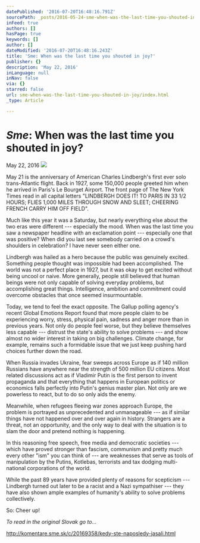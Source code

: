 ```yaml
---
datePublished: '2016-07-20T16:48:16.791Z'
sourcePath: _posts/2016-05-24-sme-when-was-the-last-time-you-shouted-in-joy.md
inFeed: true
authors: []
hasPage: true
keywords: []
author: []
dateModified: '2016-07-20T16:48:16.243Z'
title: 'Sme: When was the last time you shouted in joy?'
publisher: {}
description: 'May 22, 2016'
inLanguage: null
inNav: false
via: {}
starred: false
url: sme-when-was-the-last-time-you-shouted-in-joy/index.html
_type: Article

---
```

# _**Sme**_**: When was the last time you shouted in joy?**

May 22, 2016
![](https://the-grid-user-content.s3-us-west-2.amazonaws.com/b043f38e-98ab-49fa-acac-6a47dc3e1ddf.jpg)

May 21 is the anniversary of American Charles Lindbergh's first ever solo trans-Atlantic flight. Back in 1927, some 150,000 people greeted him when he arrived in Paris's Le Bourget Airport. The front page of The New York Times read in all capital letters "LINDBERGH DOES IT! TO PARIS IN 33 1/2 HOURS; FLIES 1,000 MILES THROUGH SNOW AND SLEET; CHEERING FRENCH CARRY HIM OFF FIELD".

Much like this year it was a Saturday, but nearly everything else about the two eras were different --- especially the mood. When was the last time you saw a newspaper headline with an exclamation point --- especially one that was positive? When did you last see somebody carried on a crowd's shoulders in celebration? I have never seen either one.

Lindbergh was hailed as a hero because the public was genuinely excited. Something people thought was impossible had been accomplished. The world was not a perfect place in 1927, but it was okay to get excited without being uncool or naive. More generally, people still believed that human beings were not only capable of solving everyday problems, but accomplishing great things. Intelligence, ambition and commitment could overcome obstacles that once seemed insurmountable.

Today, we tend to feel the exact opposite. The Gallup polling agency's recent Global Emotions Report found that more people claim to be experiencing worry, stress, physical pain, sadness and anger more than in previous years. Not only do people feel worse, but they believe themselves less capable --- distrust the state's ability to solve problems --- and show almost no wider interest in taking on big challenges. Climate change, for example, remains such a formidable issue that we just keep pushing hard choices further down the road.

When Russia invades Ukraine, fear sweeps across Europe as if 140 million Russians have anywhere near the strength of 500 million EU citizens. Most related discussions act as if Vladimir Putin is the first person to invent propaganda and that everything that happens in European politics or economics falls perfectly into Putin's genius master plan. Not only are we powerless to react, but to do so only aids the enemy.

Meanwhile, when refugees fleeing war zones approach Europe, the problem is portrayed as unprecedented and unmanageable --- as if similar things have not happened over and over again in history. Strangers are a threat, not an opportunity, and the only way to deal with the situation is to slam the door and pretend nothing is happening.

In this reasoning free speech, free media and democratic societies --- which have proved stronger than fascism, communism and pretty much every other "ism" you can think of --- are weaknesses that serve as tools of manipulation by the Putins, Kotlebas, terrorists and tax dodging multi-national corporations of the world.

While the past 89 years have provided plenty of reasons for scepticism --- Lindbergh turned out later to be a racist and a Nazi sympathiser --- they have also shown ample examples of humanity's ability to solve problems collectively.

So: Cheer up!

_To read in the original Slovak go to..._

http://komentare.sme.sk/c/20169358/kedy-ste-naposledy-jasali.html